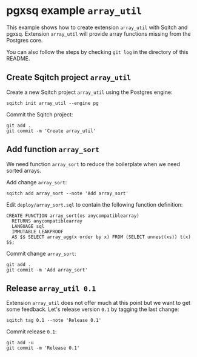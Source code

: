 # pgxsq example `array_util`

This example shows how to create extension `array_util` with Sqitch and pgxsq.
Extension `array_util` will provide array functions missing from the Postgres
core.

You can also follow the steps by checking `git log` in the directory of this
README.


## Create Sqitch project `array_util`

Create a new Sqitch project `array_util` using the Postgres engine:

    sqitch init array_util --engine pg

Commit the Sqitch project:

    git add .
    git commit -m 'Create array_util'


## Add function `array_sort`

We need function `array_sort` to reduce the boilerplate when we need sorted
arrays.

Add change `array_sort`:

    sqitch add array_sort --note 'Add array_sort'

Edit `deploy/array_sort.sql` to contain the following function definition:

    CREATE FUNCTION array_sort(xs anycompatiblearray)
      RETURNS anycompatiblearray
      LANGUAGE sql
      IMMUTABLE LEAKPROOF
      AS $$ SELECT array_agg(x order by x) FROM (SELECT unnest(xs)) t(x) $$;

Commit change `array_sort`:

    git add .
    git commit -m 'Add array_sort'


## Release `array_util 0.1`

Extension `array_util` does not offer much at this point but we want to get
some feedback.  Let's release version `0.1` by tagging the last change:

    sqitch tag 0.1 --note 'Release 0.1'

Commit release `0.1`:

    git add -u
    git commit -m 'Release 0.1'

